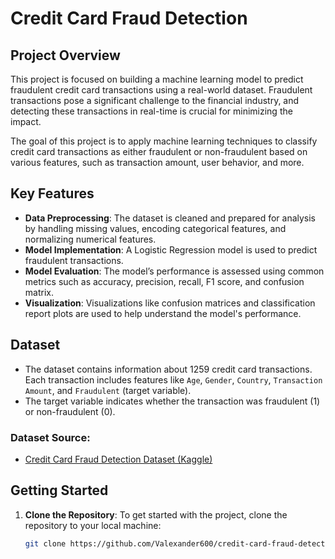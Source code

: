 # Credit Card Fraud Detection

## Project Overview

This project is focused on building a machine learning model to predict fraudulent credit card transactions using a real-world dataset. Fraudulent transactions pose a significant challenge to the financial industry, and detecting these transactions in real-time is crucial for minimizing the impact.

The goal of this project is to apply machine learning techniques to classify credit card transactions as either fraudulent or non-fraudulent based on various features, such as transaction amount, user behavior, and more.

## Key Features
- **Data Preprocessing**: The dataset is cleaned and prepared for analysis by handling missing values, encoding categorical features, and normalizing numerical features.
- **Model Implementation**: A Logistic Regression model is used to predict fraudulent transactions.
- **Model Evaluation**: The model’s performance is assessed using common metrics such as accuracy, precision, recall, F1 score, and confusion matrix.
- **Visualization**: Visualizations like confusion matrices and classification report plots are used to help understand the model's performance.

## Dataset

- The dataset contains information about 1259 credit card transactions. Each transaction includes features like `Age`, `Gender`, `Country`, `Transaction Amount`, and `Fraudulent` (target variable).
- The target variable indicates whether the transaction was fraudulent (1) or non-fraudulent (0).

### Dataset Source:
- [Credit Card Fraud Detection Dataset (Kaggle)](https://www.kaggle.com/mlg-ulb/creditcardfraud)

## Getting Started

1. **Clone the Repository**:
   To get started with the project, clone the repository to your local machine:
   ```bash
   git clone https://github.com/Valexander600/credit-card-fraud-detection.git
